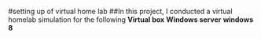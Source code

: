 #setting up of virtual home lab
##In this project, I conducted a virtual homelab simulation for the following
**Virtual box**
**Windows server**
**windows 8**
